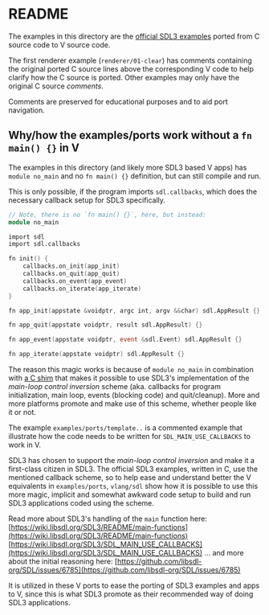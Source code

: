 # README

The examples in this directory are the 
[official SDL3 examples](https://examples.libsdl.org/SDL3/) ported from C
source code to V source code.

The first renderer example (`renderer/01-clear`) has comments containing the
original ported C source lines above the corresponding V code to help clarify
how the C source is ported. Other examples may only have the original C
source *comments*.

Comments are preserved for educational purposes and to aid port navigation.

## Why/how the examples/ports work without a `fn main() {}` in V

The examples in this directory (and likely more SDL3 based V apps)
has `module no_main` and no `fn main() {}` definition, but can still compile
and run.

This is only possible, if the program imports `sdl.callbacks`, which does the
necessary callback setup for SDL3 specifically.

```v oksyntax
// Note, there is no `fn main() {}`, here, but instead:
module no_main

import sdl
import sdl.callbacks

fn init() {
	callbacks.on_init(app_init)
	callbacks.on_quit(app_quit)
	callbacks.on_event(app_event)
	callbacks.on_iterate(app_iterate)
}

fn app_init(appstate &voidptr, argc int, argv &&char) sdl.AppResult {}

fn app_quit(appstate voidptr, result sdl.AppResult) {}

fn app_event(appstate voidptr, event &sdl.Event) sdl.AppResult {}

fn app_iterate(appstate voidptr) sdl.AppResult {}
```

The reason this magic works is because of `module no_main` in
combination with [a C shim](https://github.com/vlang/sdl/blob/3.2.0/c/sdl_main_use_callbacks_postinclude.h)
that makes it possible to use SDL3's implementation of the 
*main-loop control inversion* scheme (aka. callbacks for program 
initialization, main loop, events (blocking code) and quit/cleanup).
More and more platforms promote and make use of this scheme, whether
people like it or not.

The example `examples/ports/template..` is a commented example that
illustrate how the code needs to be written for `SDL_MAIN_USE_CALLBACKS`
to work in V.

SDL3 has chosen to support the *main-loop control inversion* and make it a
first-class citizen in SDL3. The official SDL3 examples, written in C, use
the mentioned callback scheme, so to help ease and understand better the V
equivalents in `examples/ports`, `vlang/sdl` show how it is possible to use
this more magic, implicit and somewhat awkward code setup to build and run
SDL3 applications coded using the scheme.

Read more about SDL3's handling of the `main` function here:
[https://wiki.libsdl.org/SDL3/README/main-functions](https://wiki.libsdl.org/SDL3/README/main-functions)
[https://wiki.libsdl.org/SDL3/SDL_MAIN_USE_CALLBACKS](https://wiki.libsdl.org/SDL3/SDL_MAIN_USE_CALLBACKS)
... and more about the initial reasoning here:
[https://github.com/libsdl-org/SDL/issues/6785](https://github.com/libsdl-org/SDL/issues/6785)

It is utilized in these V ports to ease the porting of SDL3 examples and apps
to V, since this is what SDL3 promote as their recommended way of doing SDL3
applications.